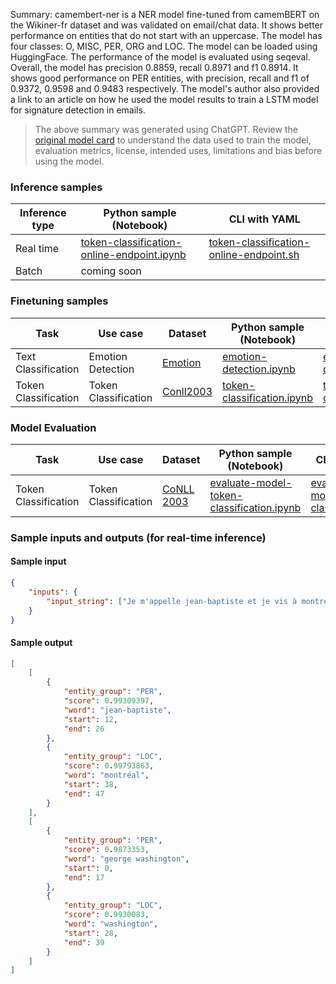 Summary: camembert-ner is a NER model fine-tuned from camemBERT on the Wikiner-fr dataset and was validated on email/chat data. It shows better performance on entities that do not start with an uppercase. The model has four classes: O, MISC, PER, ORG and LOC. The model can be loaded using HuggingFace. The performance of the model is evaluated using seqeval. Overall, the model has precision 0.8859, recall 0.8971 and f1 0.8914. It shows good performance on PER entities, with precision, recall and f1 of 0.9372, 0.9598 and 0.9483 respectively. The model's author also provided a link to an article on how he used the model results to train a LSTM model for signature detection in emails.


> The above summary was generated using ChatGPT. Review the [original model card](https://huggingface.co/Jean-Baptiste/camembert-ner) to understand the data used to train the model, evaluation metrics, license, intended uses, limitations and bias before using the model.

### Inference samples

Inference type|Python sample (Notebook)|CLI with YAML
|--|--|--|
Real time|[token-classification-online-endpoint.ipynb](https://aka.ms/azureml-infer-online-sdk-token-classification)|[token-classification-online-endpoint.sh](https://aka.ms/azureml-infer-online-cli-token-classification)
Batch | coming soon


### Finetuning samples

Task|Use case|Dataset|Python sample (Notebook)|CLI with YAML
|---|--|--|--|--|
Text Classification|Emotion Detection|[Emotion](https://huggingface.co/datasets/dair-ai/emotion)|[emotion-detection.ipynb](https://aka.ms/azureml-ft-sdk-emotion-detection)|[emotion-detection.sh](https://aka.ms/azureml-ft-cli-emotion-detection)
Token Classification|Token Classification|[Conll2003](https://huggingface.co/datasets/conll2003)|[token-classification.ipynb](https://aka.ms/azureml-ft-sdk-token-classification)|[token-classification.sh](https://aka.ms/azureml-ft-cli-token-classification)


### Model Evaluation

| Task                 | Use case             | Dataset                                                 | Python sample (Notebook)                                                                          | CLI with YAML                                                                                   |
|----------------------|----------------------|---------------------------------------------------------|---------------------------------------------------------------------------------------------------|-------------------------------------------------------------------------------------------------|
| Token Classification | Token Classification | [CoNLL 2003](https://huggingface.co/datasets/conll2003) | [evaluate-model-token-classification.ipynb](https://aka.ms/azureml-eval-sdk-token-classification) | [evaluate-model-token-classification.yml](https://aka.ms/azureml-eval-cli-token-classification) |


### Sample inputs and outputs (for real-time inference)

#### Sample input
```json
{
    "inputs": {
        "input_string": ["Je m'appelle jean-baptiste et je vis à montréal", "george washington est allé à washington"]
    }
}
```

#### Sample output
```json
[
    [
        {
            "entity_group": "PER",
            "score": 0.99309397,
            "word": "jean-baptiste",
            "start": 12,
            "end": 26
        },
        {
            "entity_group": "LOC",
            "score": 0.99793863,
            "word": "montréal",
            "start": 38,
            "end": 47
        }
    ],
    [
        {
            "entity_group": "PER",
            "score": 0.9873353,
            "word": "george washington",
            "start": 0,
            "end": 17
        },
        {
            "entity_group": "LOC",
            "score": 0.9930083,
            "word": "washington",
            "start": 28,
            "end": 39
        }
    ]
]
```
